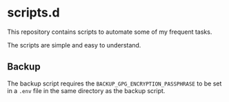 # scripts.d

This repository contains scripts to automate some of my frequent tasks.

The scripts are simple and easy to understand.

## Backup

The backup script requires the ```BACKUP_GPG_ENCRYPTION_PASSPHRASE``` to be set in a ```.env``` file in the same directory as the backup script.
